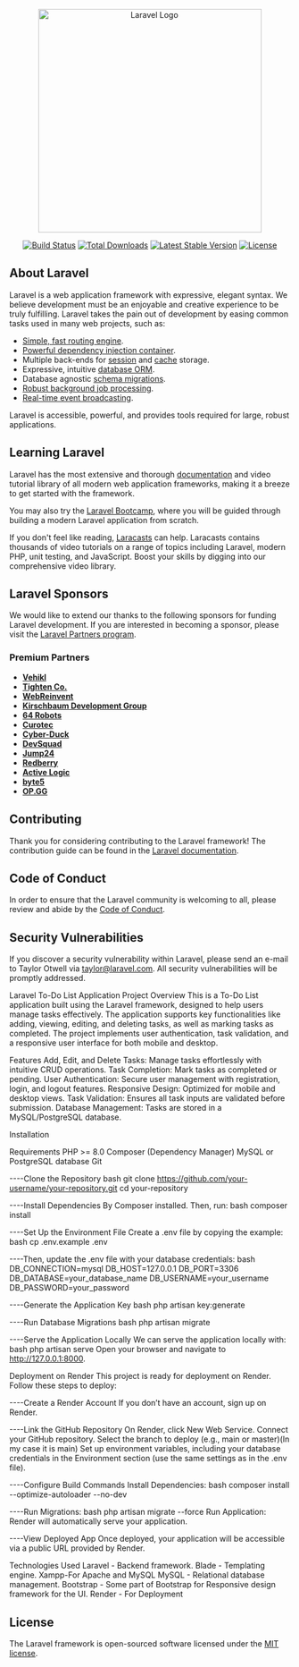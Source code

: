 <p align="center"><a href="https://laravel.com" target="_blank"><img src="https://raw.githubusercontent.com/laravel/art/master/logo-lockup/5%20SVG/2%20CMYK/1%20Full%20Color/laravel-logolockup-cmyk-red.svg" width="400" alt="Laravel Logo"></a></p>

<p align="center">
<a href="https://github.com/laravel/framework/actions"><img src="https://github.com/laravel/framework/workflows/tests/badge.svg" alt="Build Status"></a>
<a href="https://packagist.org/packages/laravel/framework"><img src="https://img.shields.io/packagist/dt/laravel/framework" alt="Total Downloads"></a>
<a href="https://packagist.org/packages/laravel/framework"><img src="https://img.shields.io/packagist/v/laravel/framework" alt="Latest Stable Version"></a>
<a href="https://packagist.org/packages/laravel/framework"><img src="https://img.shields.io/packagist/l/laravel/framework" alt="License"></a>
</p>

## About Laravel

Laravel is a web application framework with expressive, elegant syntax. We believe development must be an enjoyable and creative experience to be truly fulfilling. Laravel takes the pain out of development by easing common tasks used in many web projects, such as:

- [Simple, fast routing engine](https://laravel.com/docs/routing).
- [Powerful dependency injection container](https://laravel.com/docs/container).
- Multiple back-ends for [session](https://laravel.com/docs/session) and [cache](https://laravel.com/docs/cache) storage.
- Expressive, intuitive [database ORM](https://laravel.com/docs/eloquent).
- Database agnostic [schema migrations](https://laravel.com/docs/migrations).
- [Robust background job processing](https://laravel.com/docs/queues).
- [Real-time event broadcasting](https://laravel.com/docs/broadcasting).

Laravel is accessible, powerful, and provides tools required for large, robust applications.

## Learning Laravel

Laravel has the most extensive and thorough [documentation](https://laravel.com/docs) and video tutorial library of all modern web application frameworks, making it a breeze to get started with the framework.

You may also try the [Laravel Bootcamp](https://bootcamp.laravel.com), where you will be guided through building a modern Laravel application from scratch.

If you don't feel like reading, [Laracasts](https://laracasts.com) can help. Laracasts contains thousands of video tutorials on a range of topics including Laravel, modern PHP, unit testing, and JavaScript. Boost your skills by digging into our comprehensive video library.

## Laravel Sponsors

We would like to extend our thanks to the following sponsors for funding Laravel development. If you are interested in becoming a sponsor, please visit the [Laravel Partners program](https://partners.laravel.com).

### Premium Partners

- **[Vehikl](https://vehikl.com/)**
- **[Tighten Co.](https://tighten.co)**
- **[WebReinvent](https://webreinvent.com/)**
- **[Kirschbaum Development Group](https://kirschbaumdevelopment.com)**
- **[64 Robots](https://64robots.com)**
- **[Curotec](https://www.curotec.com/services/technologies/laravel/)**
- **[Cyber-Duck](https://cyber-duck.co.uk)**
- **[DevSquad](https://devsquad.com/hire-laravel-developers)**
- **[Jump24](https://jump24.co.uk)**
- **[Redberry](https://redberry.international/laravel/)**
- **[Active Logic](https://activelogic.com)**
- **[byte5](https://byte5.de)**
- **[OP.GG](https://op.gg)**

## Contributing

Thank you for considering contributing to the Laravel framework! The contribution guide can be found in the [Laravel documentation](https://laravel.com/docs/contributions).

## Code of Conduct

In order to ensure that the Laravel community is welcoming to all, please review and abide by the [Code of Conduct](https://laravel.com/docs/contributions#code-of-conduct).

## Security Vulnerabilities

If you discover a security vulnerability within Laravel, please send an e-mail to Taylor Otwell via [taylor@laravel.com](mailto:taylor@laravel.com). All security vulnerabilities will be promptly addressed.

Laravel To-Do List Application
Project Overview
This is a To-Do List application built using the Laravel framework, designed to help users manage tasks effectively. The application supports key functionalities like adding, viewing, editing, and deleting tasks, as well as marking tasks as completed. The project implements user authentication, task validation, and a responsive user interface for both mobile and desktop.

Features
Add, Edit, and Delete Tasks: Manage tasks effortlessly with intuitive CRUD operations.
Task Completion: Mark tasks as completed or pending.
User Authentication: Secure user management with registration, login, and logout features.
Responsive Design: Optimized for mobile and desktop views.
Task Validation: Ensures all task inputs are validated before submission.
Database Management: Tasks are stored in a MySQL/PostgreSQL database.

Installation

Requirements
PHP >= 8.0
Composer (Dependency Manager)
MySQL or PostgreSQL database
Git

----Clone the Repository
bash
git clone https://github.com/your-username/your-repository.git
cd your-repository

----Install Dependencies
By Composer installed. Then, run:
bash
composer install

----Set Up the Environment File
Create a .env file by copying the example:
bash 
cp .env.example .env

----Then, update the .env file with your database credentials:
bash
DB_CONNECTION=mysql
DB_HOST=127.0.0.1
DB_PORT=3306
DB_DATABASE=your_database_name
DB_USERNAME=your_username
DB_PASSWORD=your_password

----Generate the Application Key
bash 
php artisan key:generate

----Run Database Migrations
bash 
php artisan migrate

----Serve the Application Locally
We can serve the application locally with:
bash 
php artisan serve
Open your browser and navigate to http://127.0.0.1:8000.

Deployment on Render
This project is ready for deployment on Render. Follow these steps to deploy:

----Create a Render Account
If you don’t have an account, sign up on Render.

----Link the GitHub Repository
On Render, click New Web Service.
Connect your GitHub repository.
Select the branch to deploy (e.g., main or master)(In my case it is main)
Set up environment variables, including your database credentials in the Environment section (use the same settings as in the .env file).

----Configure Build Commands
Install Dependencies:
bash
composer install --optimize-autoloader --no-dev

----Run Migrations:
bash
php artisan migrate --force
Run Application: Render will automatically serve your application.

----View Deployed App
Once deployed, your application will be accessible via a public URL provided by Render.

Technologies Used
Laravel - Backend framework.
Blade - Templating engine.
Xampp-For Apache and MySQL 
MySQL - Relational database management.
Bootstrap - Some part of Bootstrap for Responsive design framework for the UI.
Render - For Deployment 

## License

The Laravel framework is open-sourced software licensed under the [MIT license](https://opensource.org/licenses/MIT).
